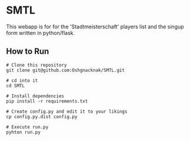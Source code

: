 # SMTL

This webapp is for for the 'Stadtmeisterschaft' players
list and the singup form written in python/flask.


## How to Run

```
# Clone this repository
git clone git@github.com:Oshgnacknak/SMTL.git

# cd into it
cd SMTL

# Install dependencies
pip install -r requirements.txt

# Create config.py and edit it to your likings
cp config.py.dist config.py

# Execute run.py
pyhton run.py
```
